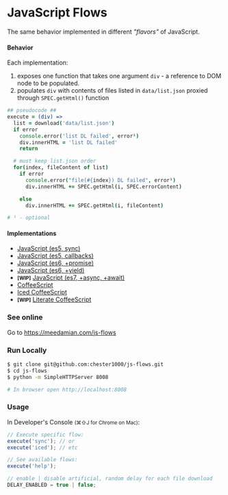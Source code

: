 # JavaScript Flows

The same behavior implemented in different _"flavors"_ of JavaScript.

#### Behavior

Each implementation:

1. exposes one function that takes one argument `div` - a reference to DOM node to be populated.
1. populates `div` with contents of files listed in `data/list.json` proxied through `SPEC.getHtml()` function

```coffeescript
## pseudocode ##
execute = (div) =>
  list = download('data/list.json')
  if error
    console.error('list DL failed', error¹)
    div.innerHTML = 'list DL failed'
    return

  # must keep list.json order
  for(index, fileContent of list)
    if error
      console.error("file(#{index}) DL failed", error¹)
      div.innerHTML += SPEC.getHtml(i, SPEC.errorContent)

    else
      div.innerHTML += SPEC.getHtml(i, fileContent)

# ¹ - optional
```

#### Implementations

* [JavaScript (es5, sync)][js_sync]
* [JavaScript (es5, callbacks)][js_cbs]
* [JavaScript (es6, +promise)][js_promise]
* [JavaScript (es6, +yield)][js_yield]
* <small>**[WIP]**</small> [JavaScript (es7, +async, +await)][js_es7]
* [CoffeeScript][cs]
* [Iced CoffeeScript][ics]
* <small>**[WIP]**</small> [Literate CoffeeScript][lcs]

### See online

Go to https://meedamian.com/js-flows

### Run Locally

```bash
$ git clone git@github.com:chester1000/js-flows.git
$ cd js-flows
$ python -m SimpleHTTPServer 8008

# In browser open http://localhost:8008
```

### Usage

In Developer's Console <small>(⌘⇧J for Chrome on Mac)</small>:

```javascript
// Execute specific flow:
execute('sync'); // or
execute('iced'); // etc

// See available flows:
execute('help');

// enable | disable artificial, random delay for each file download
DELAY_ENABLED = true | false;
```



<!-- LEGEND (keep on bottom) -->
[js_sync]: main.sync.js
[js_cbs]: main.cbs.js
[js_promise]: main.promise.es6
[js_yield]: main.yield.es6
[js_es7]: js.es7.js
[cs]: main.coffee
[ics]: main.iced
[lcs]: main.litcoffee
